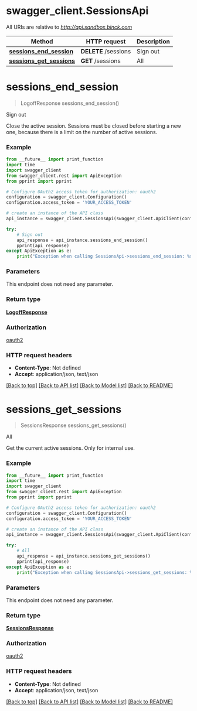 # swagger_client.SessionsApi

All URIs are relative to *http://api.sandbox.binck.com*

Method | HTTP request | Description
------------- | ------------- | -------------
[**sessions_end_session**](SessionsApi.md#sessions_end_session) | **DELETE** /sessions | Sign out
[**sessions_get_sessions**](SessionsApi.md#sessions_get_sessions) | **GET** /sessions | All


# **sessions_end_session**
> LogoffResponse sessions_end_session()

Sign out

Close the active session. Sessions must be closed before starting a new one, because there is a limit on the number of active sessions.

### Example
```python
from __future__ import print_function
import time
import swagger_client
from swagger_client.rest import ApiException
from pprint import pprint

# Configure OAuth2 access token for authorization: oauth2
configuration = swagger_client.Configuration()
configuration.access_token = 'YOUR_ACCESS_TOKEN'

# create an instance of the API class
api_instance = swagger_client.SessionsApi(swagger_client.ApiClient(configuration))

try:
    # Sign out
    api_response = api_instance.sessions_end_session()
    pprint(api_response)
except ApiException as e:
    print("Exception when calling SessionsApi->sessions_end_session: %s\n" % e)
```

### Parameters
This endpoint does not need any parameter.

### Return type

[**LogoffResponse**](LogoffResponse.md)

### Authorization

[oauth2](../README.md#oauth2)

### HTTP request headers

 - **Content-Type**: Not defined
 - **Accept**: application/json, text/json

[[Back to top]](#) [[Back to API list]](../README.md#documentation-for-api-endpoints) [[Back to Model list]](../README.md#documentation-for-models) [[Back to README]](../README.md)

# **sessions_get_sessions**
> SessionsResponse sessions_get_sessions()

All

Get the current active sessions. Only for internal use.

### Example
```python
from __future__ import print_function
import time
import swagger_client
from swagger_client.rest import ApiException
from pprint import pprint

# Configure OAuth2 access token for authorization: oauth2
configuration = swagger_client.Configuration()
configuration.access_token = 'YOUR_ACCESS_TOKEN'

# create an instance of the API class
api_instance = swagger_client.SessionsApi(swagger_client.ApiClient(configuration))

try:
    # All
    api_response = api_instance.sessions_get_sessions()
    pprint(api_response)
except ApiException as e:
    print("Exception when calling SessionsApi->sessions_get_sessions: %s\n" % e)
```

### Parameters
This endpoint does not need any parameter.

### Return type

[**SessionsResponse**](SessionsResponse.md)

### Authorization

[oauth2](../README.md#oauth2)

### HTTP request headers

 - **Content-Type**: Not defined
 - **Accept**: application/json, text/json

[[Back to top]](#) [[Back to API list]](../README.md#documentation-for-api-endpoints) [[Back to Model list]](../README.md#documentation-for-models) [[Back to README]](../README.md)

